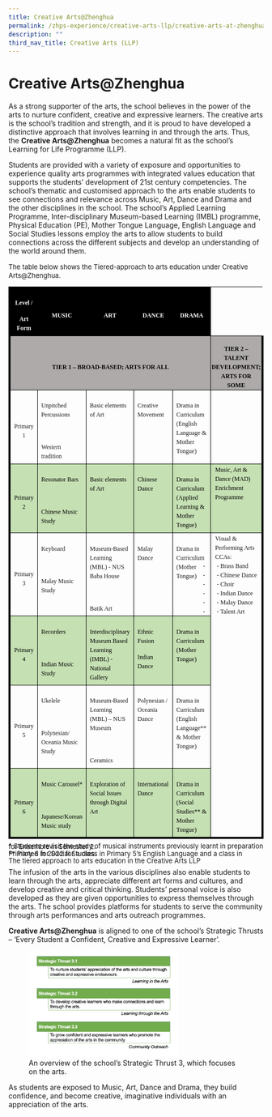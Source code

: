 ```yaml
---
title: Creative Arts@Zhenghua
permalink: /zhps-experience/creative-arts-llp/creative-arts-at-zhenghua/
description: ""
third_nav_title: Creative Arts (LLP)
---
```

# Creative Arts@Zhenghua

As a strong supporter of the arts, the school believes in the power of the arts to nurture confident, creative and expressive learners. The creative arts is the school’s tradition and strength, and it is proud to have developed a distinctive approach that involves learning in and through the arts. Thus, the&nbsp;**Creative Arts@Zhenghua**&nbsp;becomes a natural fit as the school’s Learning for Life Programme (LLP).

Students are provided with a variety of exposure and opportunities to experience quality arts programmes with integrated values education that supports the students’ development of 21st&nbsp;century competencies. The school’s thematic and customised approach to the arts enable students to see connections and relevance across Music, Art, Dance and Drama and the other disciplines in the school. The school’s Applied Learning Programme, Inter-disciplinary Museum-based Learning (IMBL) programme, Physical Education (PE), Mother Tongue Language, English Language and Social Studies lessons employ the arts to allow students to build connections across the different subjects and develop an understanding of the world around them.

<font size="2">The table below shows the Tiered-approach to arts education under Creative Arts@Zhenghua.    </font>


<table class="MsoNormalTable" border="0" cellspacing="0" cellpadding="0" width="609" style="border-collapse:collapse;mso-table-layout-alt:fixed;mso-yfti-tbllook:
 1184"><tbody><tr style="mso-yfti-irow:0;mso-yfti-firstrow:yes;height:23.35pt"><td width="75" valign="top" style="width:55.95pt;border-top:none;border-left:
  solid black 3.0pt;border-bottom:solid black 1.0pt;border-right:solid black 1.0pt;
  background:black;mso-background-themecolor:text1;padding:5.0pt 5.0pt 5.0pt 5.0pt;
  height:23.35pt"><p class="MsoNormal" align="center" style="margin-bottom:0in;text-align:center;
  line-height:normal"><b><span style="font-size:9.0pt;font-family:&quot;Times New Roman&quot;,serif;
  mso-fareast-font-family:&quot;Times New Roman&quot;;color:white;mso-color-alt:windowtext">Level /</span></b><b><span style="font-size:9.0pt;font-family:&quot;Times New Roman&quot;,serif;
  mso-fareast-font-family:&quot;Times New Roman&quot;"></span></b></p><p class="MsoNormal" align="center" style="margin-bottom:0in;text-align:center;
  line-height:normal"><b><span style="font-size:9.0pt;font-family:&quot;Times New Roman&quot;,serif;
  mso-fareast-font-family:&quot;Times New Roman&quot;;color:white;mso-color-alt:windowtext">Art Form</span></b><span style="font-size:9.0pt;font-family:&quot;Times New Roman&quot;,serif;
  mso-fareast-font-family:&quot;Times New Roman&quot;"></span></p></td><td width="102" style="width:76.25pt;border-top:none;border-left:none;
  border-bottom:solid black 1.0pt;border-right:solid black 1.0pt;mso-border-left-alt:
  solid black 1.0pt;background:black;mso-background-themecolor:text1;
  padding:5.0pt 5.0pt 5.0pt 5.0pt;height:23.35pt"><p class="MsoNormal" align="center" style="margin-bottom:0in;text-align:center;
  line-height:normal"><b><span style="font-size:9.0pt;font-family:&quot;Times New Roman&quot;,serif;
  mso-fareast-font-family:&quot;Times New Roman&quot;;color:white;mso-color-alt:windowtext">MUSIC</span></b><span style="font-size:9.0pt;font-family:&quot;Times New Roman&quot;,serif;mso-fareast-font-family:
  &quot;Times New Roman&quot;"></span></p></td><td width="102" style="width:76.25pt;border-top:none;border-left:none;
  border-bottom:solid black 1.0pt;border-right:solid black 1.0pt;mso-border-left-alt:
  solid black 1.0pt;background:black;mso-background-themecolor:text1;
  padding:5.0pt 5.0pt 5.0pt 5.0pt;height:23.35pt"><p class="MsoNormal" align="center" style="margin-bottom:0in;text-align:center;
  line-height:normal"><b><span style="font-size:9.0pt;font-family:&quot;Times New Roman&quot;,serif;
  mso-fareast-font-family:&quot;Times New Roman&quot;;color:white;mso-color-alt:windowtext">ART</span></b><span style="font-size:9.0pt;font-family:&quot;Times New Roman&quot;,serif;mso-fareast-font-family:
  &quot;Times New Roman&quot;"></span></p></td><td width="102" style="width:76.25pt;border-top:none;border-left:none;
  border-bottom:solid black 1.0pt;border-right:solid black 1.0pt;mso-border-left-alt:
  solid black 1.0pt;background:black;mso-background-themecolor:text1;
  padding:5.0pt 5.0pt 5.0pt 5.0pt;height:23.35pt"><p class="MsoNormal" align="center" style="margin-bottom:0in;text-align:center;
  line-height:normal"><b><span style="font-size:9.0pt;font-family:&quot;Times New Roman&quot;,serif;
  mso-fareast-font-family:&quot;Times New Roman&quot;;color:white;mso-color-alt:windowtext">DANCE</span></b><span style="font-size:9.0pt;font-family:&quot;Times New Roman&quot;,serif;mso-fareast-font-family:
  &quot;Times New Roman&quot;"></span></p></td><td width="102" style="width:76.3pt;border-top:none;border-left:none;
  border-bottom:solid black 1.0pt;border-right:solid black 1.0pt;mso-border-left-alt:
  solid black 1.0pt;background:black;mso-background-themecolor:text1;
  padding:5.0pt 5.0pt 5.0pt 5.0pt;height:23.35pt"><p class="MsoNormal" align="center" style="margin-bottom:0in;text-align:center;
  line-height:normal"><b><span style="font-size:9.0pt;font-family:&quot;Times New Roman&quot;,serif;
  mso-fareast-font-family:&quot;Times New Roman&quot;;color:white;mso-color-alt:windowtext">DRAMA</span></b><span style="font-size:9.0pt;font-family:&quot;Times New Roman&quot;,serif;mso-fareast-font-family:
  &quot;Times New Roman&quot;"></span></p></td><td width="128" valign="top" style="width:96.1pt;border:none;border-bottom:solid black 1.0pt;
  mso-border-left-alt:solid black 1.0pt;padding:.75pt .75pt .75pt .75pt;
  height:23.35pt"><p class="MsoNormal" align="center" style="margin-top:0in;margin-right:0in;
  margin-bottom:0in;margin-left:5.6pt;text-align:center;line-height:normal"><b><span style="font-size:9.0pt;font-family:&quot;Times New Roman&quot;,serif;mso-fareast-font-family:
  &quot;Times New Roman&quot;">&nbsp;</span></b></p></td></tr><tr style="mso-yfti-irow:1;height:17.4pt"><td width="481" colspan="5" style="width:361.0pt;border-top:none;border-left:
  solid black 3.0pt;border-bottom:solid black 1.0pt;border-right:solid black 1.0pt;
  mso-border-top-alt:solid black 1.0pt;background:#AEAAAA;mso-background-themecolor:
  background2;mso-background-themeshade:191;padding:5.0pt 5.0pt 5.0pt 5.0pt;
  height:17.4pt"><p class="MsoNormal" align="center" style="margin-bottom:0in;text-align:center;
  line-height:normal"><b><span style="font-size:9.0pt;font-family:&quot;Times New Roman&quot;,serif;
  mso-fareast-font-family:&quot;Times New Roman&quot;;color:black;mso-color-alt:windowtext">TIER 1 – BROAD-BASED; ARTS FOR ALL</span></b><b><span style="font-size:9.0pt;
  font-family:&quot;Times New Roman&quot;,serif;mso-fareast-font-family:&quot;Times New Roman&quot;"></span></b></p></td><td width="128" style="width:96.1pt;border-top:none;border-left:none;
  border-bottom:solid black 1.0pt;border-right:solid black 3.0pt;mso-border-top-alt:
  solid black 1.0pt;mso-border-left-alt:solid black 1.0pt;background:#AEAAAA;
  mso-background-themecolor:background2;mso-background-themeshade:191;
  padding:.75pt .75pt .75pt .75pt;height:17.4pt"><p class="MsoNormal" align="center" style="margin-bottom:0in;text-align:center;
  line-height:normal"><b><span style="font-size:9.0pt;font-family:&quot;Times New Roman&quot;,serif;
  mso-fareast-font-family:&quot;Times New Roman&quot;;color:black;mso-color-alt:windowtext">TIER 2 – TALENT DEVELOPMENT; ARTS FOR SOME</span></b><b><span style="font-size:
  9.0pt;font-family:&quot;Times New Roman&quot;,serif;mso-fareast-font-family:&quot;Times New Roman&quot;"></span></b></p></td></tr><tr style="mso-yfti-irow:2;height:46.65pt"><td width="75" style="width:55.95pt;border-top:none;border-left:solid black 3.0pt;
  border-bottom:solid black 1.0pt;border-right:solid black 1.0pt;mso-border-top-alt:
  solid black 1.0pt;padding:5.0pt 5.0pt 5.0pt 5.0pt;height:46.65pt"><p class="MsoNormal" align="center" style="margin-bottom:0in;text-align:center;
  line-height:normal"><span style="font-size:9.0pt;font-family:&quot;Times New Roman&quot;,serif;
  mso-fareast-font-family:&quot;Times New Roman&quot;">Primary 1</span></p></td><td width="102" valign="top" style="width:76.25pt;border-top:none;border-left:
  none;border-bottom:solid black 1.0pt;border-right:solid black 1.0pt;
  mso-border-top-alt:solid black 1.0pt;mso-border-left-alt:solid black 1.0pt;
  padding:5.0pt 5.0pt 5.0pt 5.0pt;height:46.65pt"><p class="MsoNormal" style="margin-bottom:0in;line-height:normal"><span style="font-size:9.0pt;font-family:&quot;Times New Roman&quot;,serif;mso-fareast-font-family:
  &quot;Times New Roman&quot;">Unpitched Percussions</span></p><p class="MsoNormal" style="margin-bottom:0in;line-height:normal"><span style="font-size:9.0pt;font-family:&quot;Times New Roman&quot;,serif;mso-fareast-font-family:
  &quot;Times New Roman&quot;">&nbsp;</span></p><p class="MsoNormal" style="margin-bottom:0in;line-height:normal"><span style="font-size:9.0pt;font-family:&quot;Times New Roman&quot;,serif;mso-fareast-font-family:
  &quot;Times New Roman&quot;">Western tradition</span></p></td><td width="102" valign="top" style="width:76.25pt;border-top:none;border-left:
  none;border-bottom:solid black 1.0pt;border-right:solid black 1.0pt;
  mso-border-top-alt:solid black 1.0pt;mso-border-left-alt:solid black 1.0pt;
  padding:5.0pt 5.0pt 5.0pt 5.0pt;height:46.65pt"><p class="MsoNormal" style="margin-bottom:0in;line-height:normal"><span style="font-size:9.0pt;font-family:&quot;Times New Roman&quot;,serif;mso-fareast-font-family:
  &quot;Times New Roman&quot;">Basic elements of Art</span></p></td><td width="102" valign="top" style="width:76.25pt;border-top:none;border-left:
  none;border-bottom:solid black 1.0pt;border-right:solid black 1.0pt;
  mso-border-top-alt:solid black 1.0pt;mso-border-left-alt:solid black 1.0pt;
  padding:5.0pt 5.0pt 5.0pt 5.0pt;height:46.65pt"><p class="MsoNormal" style="margin-bottom:0in;line-height:normal"><span style="font-size:9.0pt;font-family:&quot;Times New Roman&quot;,serif;mso-fareast-font-family:
  &quot;Times New Roman&quot;">Creative Movement</span></p></td><td width="102" valign="top" style="width:76.3pt;border-top:none;border-left:
  none;border-bottom:solid black 1.0pt;border-right:solid black 1.0pt;
  mso-border-top-alt:solid black 1.0pt;mso-border-left-alt:solid black 1.0pt;
  padding:5.0pt 5.0pt 5.0pt 5.0pt;height:46.65pt"><p class="MsoNormal" style="margin-bottom:0in;line-height:normal"><span style="font-size:9.0pt;font-family:&quot;Times New Roman&quot;,serif;mso-fareast-font-family:
  &quot;Times New Roman&quot;">Drama in Curriculum (English Language &amp; Mother Tongue)</span></p></td><td width="128" valign="top" style="width:96.1pt;border-top:none;border-left:
  none;border-bottom:solid black 1.0pt;border-right:solid black 3.0pt;
  mso-border-top-alt:solid black 1.0pt;mso-border-left-alt:solid black 1.0pt;
  padding:.75pt .75pt .75pt .75pt;height:46.65pt"><p class="MsoNormal" style="margin-top:0in;margin-right:0in;margin-bottom:0in;
  margin-left:5.6pt;line-height:normal"><span style="font-size:9.0pt;
  font-family:&quot;Times New Roman&quot;,serif;mso-fareast-font-family:&quot;Times New Roman&quot;">&nbsp;</span></p></td></tr><tr style="mso-yfti-irow:3;height:35.0pt"><td width="75" style="width:55.95pt;border-top:none;border-left:solid black 3.0pt;
  border-bottom:solid black 1.0pt;border-right:solid black 1.0pt;mso-border-top-alt:
  solid black 1.0pt;background:#C5E0B3;mso-background-themecolor:accent6;
  mso-background-themetint:102;padding:5.0pt 5.0pt 5.0pt 5.0pt;height:35.0pt"><p class="MsoNormal" align="center" style="margin-bottom:0in;text-align:center;
  line-height:normal"><span style="font-size:9.0pt;font-family:&quot;Times New Roman&quot;,serif;
  mso-fareast-font-family:&quot;Times New Roman&quot;;color:black;mso-color-alt:windowtext">Primary 2</span><span style="font-size:9.0pt;font-family:&quot;Times New Roman&quot;,serif;
  mso-fareast-font-family:&quot;Times New Roman&quot;"></span></p></td><td width="102" valign="top" style="width:76.25pt;border-top:none;border-left:
  none;border-bottom:solid black 1.0pt;border-right:solid black 1.0pt;
  mso-border-top-alt:solid black 1.0pt;mso-border-left-alt:solid black 1.0pt;
  background:#C5E0B3;mso-background-themecolor:accent6;mso-background-themetint:
  102;padding:5.0pt 5.0pt 5.0pt 5.0pt;height:35.0pt"><p class="MsoNormal" style="margin-bottom:0in;line-height:normal"><span style="font-size:9.0pt;font-family:&quot;Times New Roman&quot;,serif;mso-fareast-font-family:
  &quot;Times New Roman&quot;;color:black;mso-color-alt:windowtext">Resonator Bars</span><span style="font-size:9.0pt;font-family:&quot;Times New Roman&quot;,serif;mso-fareast-font-family:
  &quot;Times New Roman&quot;"></span></p><p class="MsoNormal" style="margin-bottom:0in;line-height:normal"><span style="font-size:9.0pt;font-family:&quot;Times New Roman&quot;,serif;mso-fareast-font-family:
  &quot;Times New Roman&quot;">&nbsp;</span></p><p class="MsoNormal" style="margin-bottom:0in;line-height:normal"><span style="font-size:9.0pt;font-family:&quot;Times New Roman&quot;,serif;mso-fareast-font-family:
  &quot;Times New Roman&quot;;color:black;mso-color-alt:windowtext">Chinese Music Study</span><span style="font-size:9.0pt;font-family:&quot;Times New Roman&quot;,serif;mso-fareast-font-family:
  &quot;Times New Roman&quot;"></span></p></td><td width="102" valign="top" style="width:76.25pt;border-top:none;border-left:
  none;border-bottom:solid black 1.0pt;border-right:solid black 1.0pt;
  mso-border-top-alt:solid black 1.0pt;mso-border-left-alt:solid black 1.0pt;
  background:#C5E0B3;mso-background-themecolor:accent6;mso-background-themetint:
  102;padding:5.0pt 5.0pt 5.0pt 5.0pt;height:35.0pt"><p class="MsoNormal" style="margin-bottom:0in;line-height:normal"><span style="font-size:9.0pt;font-family:&quot;Times New Roman&quot;,serif;mso-fareast-font-family:
  &quot;Times New Roman&quot;;color:black;mso-color-alt:windowtext">Basic elements of Art</span><span style="font-size:9.0pt;font-family:&quot;Times New Roman&quot;,serif;mso-fareast-font-family:
  &quot;Times New Roman&quot;"></span></p></td><td width="102" valign="top" style="width:76.25pt;border-top:none;border-left:
  none;border-bottom:solid black 1.0pt;border-right:solid black 1.0pt;
  mso-border-top-alt:solid black 1.0pt;mso-border-left-alt:solid black 1.0pt;
  background:#C5E0B3;mso-background-themecolor:accent6;mso-background-themetint:
  102;padding:5.0pt 5.0pt 5.0pt 5.0pt;height:35.0pt"><p class="MsoNormal" style="margin-bottom:0in;line-height:normal"><span style="font-size:9.0pt;font-family:&quot;Times New Roman&quot;,serif;mso-fareast-font-family:
  &quot;Times New Roman&quot;;color:black;mso-color-alt:windowtext">Chinese Dance</span><span style="font-size:9.0pt;font-family:&quot;Times New Roman&quot;,serif;mso-fareast-font-family:
  &quot;Times New Roman&quot;"></span></p></td><td width="102" valign="top" style="width:76.3pt;border-top:none;border-left:
  none;border-bottom:solid black 1.0pt;border-right:solid black 1.0pt;
  mso-border-top-alt:solid black 1.0pt;mso-border-left-alt:solid black 1.0pt;
  background:#C5E0B3;mso-background-themecolor:accent6;mso-background-themetint:
  102;padding:5.0pt 5.0pt 5.0pt 5.0pt;height:35.0pt"><p class="MsoNormal" style="margin-bottom:0in;line-height:normal"><span style="font-size:9.0pt;font-family:&quot;Times New Roman&quot;,serif;mso-fareast-font-family:
  &quot;Times New Roman&quot;;color:black;mso-color-alt:windowtext">Drama in Curriculum (Applied Learning &amp; Mother Tongue)</span><span style="font-size:9.0pt;
  font-family:&quot;Times New Roman&quot;,serif;mso-fareast-font-family:&quot;Times New Roman&quot;"></span></p></td><td width="128" valign="top" style="width:96.1pt;border-top:none;border-left:
  none;border-bottom:solid black 1.0pt;border-right:solid black 3.0pt;
  mso-border-top-alt:solid black 1.0pt;mso-border-left-alt:solid black 1.0pt;
  background:#C5E0B3;mso-background-themecolor:accent6;mso-background-themetint:
  102;padding:.75pt .75pt .75pt .75pt;height:35.0pt"><p class="MsoNormal" style="margin-top:0in;margin-right:0in;margin-bottom:0in;
  margin-left:5.6pt;line-height:normal"><span style="font-size:9.0pt;
  font-family:&quot;Times New Roman&quot;,serif;mso-fareast-font-family:&quot;Times New Roman&quot;;
  color:black;mso-color-alt:windowtext">Music, Art &amp; Dance (MAD) Enrichment Programme</span><span style="font-size:9.0pt;font-family:&quot;Times New Roman&quot;,serif;
  mso-fareast-font-family:&quot;Times New Roman&quot;"></span></p></td></tr><tr style="mso-yfti-irow:4;height:46.5pt"><td width="75" style="width:55.95pt;border-top:none;border-left:solid black 3.0pt;
  border-bottom:solid black 1.0pt;border-right:solid black 1.0pt;mso-border-top-alt:
  solid black 1.0pt;padding:5.0pt 5.0pt 5.0pt 5.0pt;height:46.5pt"><p class="MsoNormal" align="center" style="margin-bottom:0in;text-align:center;
  line-height:normal"><span style="font-size:9.0pt;font-family:&quot;Times New Roman&quot;,serif;
  mso-fareast-font-family:&quot;Times New Roman&quot;">Primary 3</span></p></td><td width="102" valign="top" style="width:76.25pt;border-top:none;border-left:
  none;border-bottom:solid black 1.0pt;border-right:solid black 1.0pt;
  mso-border-top-alt:solid black 1.0pt;mso-border-left-alt:solid black 1.0pt;
  padding:5.0pt 5.0pt 5.0pt 5.0pt;height:46.5pt"><p class="MsoNormal" style="margin-bottom:0in;line-height:normal"><span style="font-size:9.0pt;font-family:&quot;Times New Roman&quot;,serif;mso-fareast-font-family:
  &quot;Times New Roman&quot;">Keyboard</span></p><p class="MsoNormal" style="margin-bottom:0in;line-height:normal"><span style="font-size:9.0pt;font-family:&quot;Times New Roman&quot;,serif;mso-fareast-font-family:
  &quot;Times New Roman&quot;">&nbsp;</span></p><p class="MsoNormal" style="margin-bottom:0in;line-height:normal"><span style="font-size:9.0pt;font-family:&quot;Times New Roman&quot;,serif;mso-fareast-font-family:
  &quot;Times New Roman&quot;">Malay Music Study</span></p></td><td width="102" valign="top" style="width:76.25pt;border-top:none;border-left:
  none;border-bottom:solid black 1.0pt;border-right:solid black 1.0pt;
  mso-border-top-alt:solid black 1.0pt;mso-border-left-alt:solid black 1.0pt;
  padding:5.0pt 5.0pt 5.0pt 5.0pt;height:46.5pt"><p class="MsoNormal" style="margin-bottom:0in;line-height:normal"><span style="font-size:9.0pt;font-family:&quot;Times New Roman&quot;,serif;mso-fareast-font-family:
  &quot;Times New Roman&quot;">Museum-Based Learning (MBL) - NUS Baba House</span></p><p class="MsoNormal" style="margin-bottom:0in;line-height:normal"><span style="font-size:9.0pt;font-family:&quot;Times New Roman&quot;,serif;mso-fareast-font-family:
  &quot;Times New Roman&quot;">&nbsp;</span></p><p class="MsoNormal" style="margin-bottom:0in;line-height:normal"><span style="font-size:9.0pt;font-family:&quot;Times New Roman&quot;,serif;mso-fareast-font-family:
  &quot;Times New Roman&quot;">Batik Art</span></p></td><td width="102" valign="top" style="width:76.25pt;border-top:none;border-left:
  none;border-bottom:solid black 1.0pt;border-right:solid black 1.0pt;
  mso-border-top-alt:solid black 1.0pt;mso-border-left-alt:solid black 1.0pt;
  padding:5.0pt 5.0pt 5.0pt 5.0pt;height:46.5pt"><p class="MsoNormal" style="margin-bottom:0in;line-height:normal"><span style="font-size:9.0pt;font-family:&quot;Times New Roman&quot;,serif;mso-fareast-font-family:
  &quot;Times New Roman&quot;">Malay Dance</span></p></td><td width="102" valign="top" style="width:76.3pt;border-top:none;border-left:
  none;border-bottom:solid black 1.0pt;border-right:solid black 1.0pt;
  mso-border-top-alt:solid black 1.0pt;mso-border-left-alt:solid black 1.0pt;
  padding:5.0pt 5.0pt 5.0pt 5.0pt;height:46.5pt"><p class="MsoNormal" style="margin-bottom:0in;line-height:normal"><span style="font-size:9.0pt;font-family:&quot;Times New Roman&quot;,serif;mso-fareast-font-family:
  &quot;Times New Roman&quot;">Drama in Curriculum (Mother Tongue)</span></p></td><td width="128" rowspan="4" valign="top" style="width:96.1pt;border-top:none;
  border-left:none;border-bottom:solid black 3.0pt;border-right:solid black 3.0pt;
  mso-border-top-alt:solid black 1.0pt;mso-border-left-alt:solid black 1.0pt;
  padding:.75pt .75pt .75pt .75pt;height:46.5pt"><p class="MsoNormal" style="margin-top:0in;margin-right:0in;margin-bottom:0in;
  margin-left:5.6pt;line-height:normal"><span style="font-size:9.0pt;
  font-family:&quot;Times New Roman&quot;,serif;mso-fareast-font-family:&quot;Times New Roman&quot;">Visual &amp; Performing Arts CCAs:</span></p><p class="MsoListParagraphCxSpFirst" style="margin-top:0in;margin-right:0in;
  margin-bottom:0in;margin-left:5.6pt;mso-add-space:auto;text-indent:-.25in;
  line-height:normal;mso-list:l0 level1 lfo1"><span style="font-size:9.0pt;font-family:&quot;Times New Roman&quot;,serif;mso-fareast-font-family:
  &quot;Times New Roman&quot;"><span style="mso-list:Ignore">-<span style="font:7.0pt &quot;Times New Roman&quot;">&nbsp;&nbsp;&nbsp;&nbsp;&nbsp;&nbsp;&nbsp;&nbsp;&nbsp; </span></span></span><span style="font-size:9.0pt;font-family:&quot;Times New Roman&quot;,serif;
  mso-fareast-font-family:&quot;Times New Roman&quot;">- Brass Band</span></p><p class="MsoListParagraphCxSpMiddle" style="margin-top:0in;margin-right:0in;
  margin-bottom:0in;margin-left:5.6pt;mso-add-space:auto;text-indent:-.25in;
  line-height:normal;mso-list:l0 level1 lfo1"><span style="font-size:9.0pt;font-family:&quot;Times New Roman&quot;,serif;mso-fareast-font-family:
  &quot;Times New Roman&quot;"><span style="mso-list:Ignore">-<span style="font:7.0pt &quot;Times New Roman&quot;">&nbsp;&nbsp;&nbsp;&nbsp;&nbsp;&nbsp;&nbsp;&nbsp;&nbsp; </span></span></span><span style="font-size:9.0pt;font-family:&quot;Times New Roman&quot;,serif;
  mso-fareast-font-family:&quot;Times New Roman&quot;">- Chinese Dance</span></p><p class="MsoListParagraphCxSpMiddle" style="margin-top:0in;margin-right:0in;
  margin-bottom:0in;margin-left:5.6pt;mso-add-space:auto;text-indent:-.25in;
  line-height:normal;mso-list:l0 level1 lfo1"><span style="font-size:9.0pt;font-family:&quot;Times New Roman&quot;,serif;mso-fareast-font-family:
  &quot;Times New Roman&quot;"><span style="mso-list:Ignore">-<span style="font:7.0pt &quot;Times New Roman&quot;">&nbsp;&nbsp;&nbsp;&nbsp;&nbsp;&nbsp;&nbsp;&nbsp;&nbsp; </span></span></span><span style="font-size:9.0pt;font-family:&quot;Times New Roman&quot;,serif;
  mso-fareast-font-family:&quot;Times New Roman&quot;">- Choir</span></p><p class="MsoListParagraphCxSpMiddle" style="margin-top:0in;margin-right:0in;
  margin-bottom:0in;margin-left:5.6pt;mso-add-space:auto;text-indent:-.25in;
  line-height:normal;mso-list:l0 level1 lfo1"><span style="font-size:9.0pt;font-family:&quot;Times New Roman&quot;,serif;mso-fareast-font-family:
  &quot;Times New Roman&quot;"><span style="mso-list:Ignore">-<span style="font:7.0pt &quot;Times New Roman&quot;">&nbsp;&nbsp;&nbsp;&nbsp;&nbsp;&nbsp;&nbsp;&nbsp;&nbsp; </span></span></span><span style="font-size:9.0pt;font-family:&quot;Times New Roman&quot;,serif;
  mso-fareast-font-family:&quot;Times New Roman&quot;">- Indian Dance</span></p><p class="MsoListParagraphCxSpMiddle" style="margin-top:0in;margin-right:0in;
  margin-bottom:0in;margin-left:5.6pt;mso-add-space:auto;text-indent:-.25in;
  line-height:normal;mso-list:l0 level1 lfo1"><span style="font-size:9.0pt;font-family:&quot;Times New Roman&quot;,serif;mso-fareast-font-family:
  &quot;Times New Roman&quot;"><span style="mso-list:Ignore">-<span style="font:7.0pt &quot;Times New Roman&quot;">&nbsp;&nbsp;&nbsp;&nbsp;&nbsp;&nbsp;&nbsp;&nbsp;&nbsp; </span></span></span><span style="font-size:9.0pt;font-family:&quot;Times New Roman&quot;,serif;
  mso-fareast-font-family:&quot;Times New Roman&quot;">- Malay Dance</span></p><p class="MsoListParagraphCxSpLast" style="margin-top:0in;margin-right:0in;
  margin-bottom:0in;margin-left:5.6pt;mso-add-space:auto;text-indent:-.25in;
  line-height:normal;mso-list:l0 level1 lfo1"><span style="font-size:9.0pt;font-family:&quot;Times New Roman&quot;,serif;mso-fareast-font-family:
  &quot;Times New Roman&quot;"><span style="mso-list:Ignore">-<span style="font:7.0pt &quot;Times New Roman&quot;">&nbsp;&nbsp;&nbsp;&nbsp;&nbsp;&nbsp;&nbsp;&nbsp;&nbsp; </span></span></span><span style="font-size:9.0pt;font-family:&quot;Times New Roman&quot;,serif;
  mso-fareast-font-family:&quot;Times New Roman&quot;">- Talent Art</span></p></td></tr><tr style="mso-yfti-irow:5;height:34.6pt"><td width="75" style="width:55.95pt;border-top:none;border-left:solid black 3.0pt;
  border-bottom:solid black 1.0pt;border-right:solid black 1.0pt;mso-border-top-alt:
  solid black 1.0pt;background:#C5E0B3;mso-background-themecolor:accent6;
  mso-background-themetint:102;padding:5.0pt 5.0pt 5.0pt 5.0pt;height:34.6pt"><p class="MsoNormal" align="center" style="margin-bottom:0in;text-align:center;
  line-height:normal"><span style="font-size:9.0pt;font-family:&quot;Times New Roman&quot;,serif;
  mso-fareast-font-family:&quot;Times New Roman&quot;;color:black;mso-color-alt:windowtext">Primary 4</span><span style="font-size:9.0pt;font-family:&quot;Times New Roman&quot;,serif;
  mso-fareast-font-family:&quot;Times New Roman&quot;"></span></p></td><td width="102" valign="top" style="width:76.25pt;border-top:none;border-left:
  none;border-bottom:solid black 1.0pt;border-right:solid black 1.0pt;
  mso-border-top-alt:solid black 1.0pt;mso-border-left-alt:solid black 1.0pt;
  background:#C5E0B3;mso-background-themecolor:accent6;mso-background-themetint:
  102;padding:5.0pt 5.0pt 5.0pt 5.0pt;height:34.6pt"><p class="MsoNormal" style="margin-bottom:0in;line-height:normal"><span style="font-size:9.0pt;font-family:&quot;Times New Roman&quot;,serif;mso-fareast-font-family:
  &quot;Times New Roman&quot;;color:black;mso-color-alt:windowtext">Recorders</span><span style="font-size:9.0pt;font-family:&quot;Times New Roman&quot;,serif;mso-fareast-font-family:
  &quot;Times New Roman&quot;"></span></p><p class="MsoNormal" style="margin-bottom:0in;line-height:normal"><span style="font-size:9.0pt;font-family:&quot;Times New Roman&quot;,serif;mso-fareast-font-family:
  &quot;Times New Roman&quot;">&nbsp;</span></p><p class="MsoNormal" style="margin-bottom:0in;line-height:normal"><span style="font-size:9.0pt;font-family:&quot;Times New Roman&quot;,serif;mso-fareast-font-family:
  &quot;Times New Roman&quot;;color:black;mso-color-alt:windowtext">Indian Music Study</span><span style="font-size:9.0pt;font-family:&quot;Times New Roman&quot;,serif;mso-fareast-font-family:
  &quot;Times New Roman&quot;"></span></p></td><td width="102" valign="top" style="width:76.25pt;border-top:none;border-left:
  none;border-bottom:solid black 1.0pt;border-right:solid black 1.0pt;
  mso-border-top-alt:solid black 1.0pt;mso-border-left-alt:solid black 1.0pt;
  background:#C5E0B3;mso-background-themecolor:accent6;mso-background-themetint:
  102;padding:5.0pt 5.0pt 5.0pt 5.0pt;height:34.6pt"><p class="MsoNormal" style="margin-bottom:0in;line-height:normal"><span style="font-size:9.0pt;font-family:&quot;Times New Roman&quot;,serif;mso-fareast-font-family:
  &quot;Times New Roman&quot;;color:black;mso-color-alt:windowtext">Interdisciplinary Museum Based Learning (IMBL) - National Gallery</span><span style="font-size:
  9.0pt;font-family:&quot;Times New Roman&quot;,serif;mso-fareast-font-family:&quot;Times New Roman&quot;"></span></p></td><td width="102" valign="top" style="width:76.25pt;border-top:none;border-left:
  none;border-bottom:solid black 1.0pt;border-right:solid black 1.0pt;
  mso-border-top-alt:solid black 1.0pt;mso-border-left-alt:solid black 1.0pt;
  background:#C5E0B3;mso-background-themecolor:accent6;mso-background-themetint:
  102;padding:5.0pt 5.0pt 5.0pt 5.0pt;height:34.6pt"><p class="MsoNormal" style="margin-bottom:0in;line-height:normal"><span style="font-size:9.0pt;font-family:&quot;Times New Roman&quot;,serif;mso-fareast-font-family:
  &quot;Times New Roman&quot;;color:black;mso-color-alt:windowtext">Ethnic Fusion</span><span style="font-size:9.0pt;font-family:&quot;Times New Roman&quot;,serif;mso-fareast-font-family:
  &quot;Times New Roman&quot;"></span></p><p class="MsoNormal" style="margin-bottom:0in;line-height:normal"><span style="font-size:9.0pt;font-family:&quot;Times New Roman&quot;,serif;mso-fareast-font-family:
  &quot;Times New Roman&quot;;color:black;mso-color-alt:windowtext">Indian Dance</span><span style="font-size:9.0pt;font-family:&quot;Times New Roman&quot;,serif;mso-fareast-font-family:
  &quot;Times New Roman&quot;"></span></p></td><td width="102" valign="top" style="width:76.3pt;border-top:none;border-left:
  none;border-bottom:solid black 1.0pt;border-right:solid black 1.0pt;
  mso-border-top-alt:solid black 1.0pt;mso-border-left-alt:solid black 1.0pt;
  background:#C5E0B3;mso-background-themecolor:accent6;mso-background-themetint:
  102;padding:5.0pt 5.0pt 5.0pt 5.0pt;height:34.6pt"><p class="MsoNormal" style="margin-bottom:0in;line-height:normal"><span style="font-size:9.0pt;font-family:&quot;Times New Roman&quot;,serif;mso-fareast-font-family:
  &quot;Times New Roman&quot;;color:black;mso-color-alt:windowtext">Drama in Curriculum (Mother Tongue)</span><span style="font-size:9.0pt;font-family:&quot;Times New Roman&quot;,serif;
  mso-fareast-font-family:&quot;Times New Roman&quot;"></span></p></td></tr><tr style="mso-yfti-irow:6;height:31.1pt"><td width="75" style="width:55.95pt;border-top:none;border-left:solid black 3.0pt;
  border-bottom:solid black 1.0pt;border-right:solid black 1.0pt;mso-border-top-alt:
  solid black 1.0pt;padding:5.0pt 5.0pt 5.0pt 5.0pt;height:31.1pt"><p class="MsoNormal" align="center" style="margin-bottom:0in;text-align:center;
  line-height:normal"><span style="font-size:9.0pt;font-family:&quot;Times New Roman&quot;,serif;
  mso-fareast-font-family:&quot;Times New Roman&quot;">Primary 5</span></p></td><td width="102" valign="top" style="width:76.25pt;border-top:none;border-left:
  none;border-bottom:solid black 1.0pt;border-right:solid black 1.0pt;
  mso-border-top-alt:solid black 1.0pt;mso-border-left-alt:solid black 1.0pt;
  padding:5.0pt 5.0pt 5.0pt 5.0pt;height:31.1pt"><p class="MsoNormal" style="margin-bottom:0in;line-height:normal"><span style="font-size:9.0pt;font-family:&quot;Times New Roman&quot;,serif;mso-fareast-font-family:
  &quot;Times New Roman&quot;">Ukelele</span></p><p class="MsoNormal" style="margin-bottom:0in;line-height:normal"><span style="font-size:9.0pt;font-family:&quot;Times New Roman&quot;,serif;mso-fareast-font-family:
  &quot;Times New Roman&quot;">&nbsp;</span></p><p class="MsoNormal" style="margin-bottom:0in;line-height:normal"><span style="font-size:9.0pt;font-family:&quot;Times New Roman&quot;,serif;mso-fareast-font-family:
  &quot;Times New Roman&quot;">Polynesian/ Oceania Music Study</span></p></td><td width="102" valign="top" style="width:76.25pt;border-top:none;border-left:
  none;border-bottom:solid black 1.0pt;border-right:solid black 1.0pt;
  mso-border-top-alt:solid black 1.0pt;mso-border-left-alt:solid black 1.0pt;
  padding:5.0pt 5.0pt 5.0pt 5.0pt;height:31.1pt"><p class="MsoNormal" style="margin-bottom:0in;line-height:normal"><span style="font-size:9.0pt;font-family:&quot;Times New Roman&quot;,serif;mso-fareast-font-family:
  &quot;Times New Roman&quot;">Museum-Based Learning (MBL) – NUS Museum</span></p><p class="MsoNormal" style="margin-bottom:0in;line-height:normal"><span style="font-size:9.0pt;font-family:&quot;Times New Roman&quot;,serif;mso-fareast-font-family:
  &quot;Times New Roman&quot;">&nbsp;</span></p><p class="MsoNormal" style="margin-bottom:0in;line-height:normal"><span style="font-size:9.0pt;font-family:&quot;Times New Roman&quot;,serif;mso-fareast-font-family:
  &quot;Times New Roman&quot;">Ceramics</span></p></td><td width="102" valign="top" style="width:76.25pt;border-top:none;border-left:
  none;border-bottom:solid black 1.0pt;border-right:solid black 1.0pt;
  mso-border-top-alt:solid black 1.0pt;mso-border-left-alt:solid black 1.0pt;
  padding:5.0pt 5.0pt 5.0pt 5.0pt;height:31.1pt"><p class="MsoNormal" style="margin-bottom:0in;line-height:normal"><span style="font-size:9.0pt;font-family:&quot;Times New Roman&quot;,serif;mso-fareast-font-family:
  &quot;Times New Roman&quot;">Polynesian / Oceania Dance</span></p></td><td width="102" valign="top" style="width:76.3pt;border-top:none;border-left:
  none;border-bottom:solid black 1.0pt;border-right:solid black 1.0pt;
  mso-border-top-alt:solid black 1.0pt;mso-border-left-alt:solid black 1.0pt;
  padding:5.0pt 5.0pt 5.0pt 5.0pt;height:31.1pt"><p class="MsoNormal" style="margin-bottom:0in;line-height:normal"><span style="font-size:9.0pt;font-family:&quot;Times New Roman&quot;,serif;mso-fareast-font-family:
  &quot;Times New Roman&quot;">Drama in Curriculum (English Language** &amp; Mother Tongue)</span></p></td></tr><tr style="mso-yfti-irow:7;mso-yfti-lastrow:yes;height:32.7pt"><td width="75" style="width:55.95pt;border-top:none;border-left:solid black 3.0pt;
  border-bottom:solid black 3.0pt;border-right:solid black 1.0pt;mso-border-top-alt:
  solid black 1.0pt;background:#C5E0B3;mso-background-themecolor:accent6;
  mso-background-themetint:102;padding:5.0pt 5.0pt 5.0pt 5.0pt;height:32.7pt"><p class="MsoNormal" align="center" style="margin-bottom:0in;text-align:center;
  line-height:normal"><span style="font-size:9.0pt;font-family:&quot;Times New Roman&quot;,serif;
  mso-fareast-font-family:&quot;Times New Roman&quot;;color:black;mso-color-alt:windowtext">Primary 6</span><span style="font-size:9.0pt;font-family:&quot;Times New Roman&quot;,serif;
  mso-fareast-font-family:&quot;Times New Roman&quot;"></span></p></td><td width="102" valign="top" style="width:76.25pt;border-top:none;border-left:
  none;border-bottom:solid black 3.0pt;border-right:solid black 1.0pt;
  mso-border-top-alt:solid black 1.0pt;mso-border-left-alt:solid black 1.0pt;
  background:#C5E0B3;mso-background-themecolor:accent6;mso-background-themetint:
  102;padding:5.0pt 5.0pt 5.0pt 5.0pt;height:32.7pt"><p class="MsoNormal" style="margin-bottom:0in;line-height:normal"><span style="font-size:9.0pt;font-family:&quot;Times New Roman&quot;,serif;mso-fareast-font-family:
  &quot;Times New Roman&quot;;color:black;mso-color-alt:windowtext">Music Carousel*</span><span style="font-size:9.0pt;font-family:&quot;Times New Roman&quot;,serif;mso-fareast-font-family:
  &quot;Times New Roman&quot;"></span></p><p class="MsoNormal" style="margin-bottom:0in;line-height:normal"><span style="font-size:9.0pt;font-family:&quot;Times New Roman&quot;,serif;mso-fareast-font-family:
  &quot;Times New Roman&quot;">&nbsp;</span></p><p class="MsoNormal" style="margin-bottom:0in;line-height:normal"><span style="font-size:9.0pt;font-family:&quot;Times New Roman&quot;,serif;mso-fareast-font-family:
  &quot;Times New Roman&quot;;color:black;mso-color-alt:windowtext">Japanese/Korean Music study</span><span style="font-size:9.0pt;font-family:&quot;Times New Roman&quot;,serif;
  mso-fareast-font-family:&quot;Times New Roman&quot;"></span></p></td><td width="102" valign="top" style="width:76.25pt;border-top:none;border-left:
  none;border-bottom:solid black 3.0pt;border-right:solid black 1.0pt;
  mso-border-top-alt:solid black 1.0pt;mso-border-left-alt:solid black 1.0pt;
  background:#C5E0B3;mso-background-themecolor:accent6;mso-background-themetint:
  102;padding:5.0pt 5.0pt 5.0pt 5.0pt;height:32.7pt"><p class="MsoNormal" style="margin-bottom:0in;line-height:normal"><span style="font-size:9.0pt;font-family:&quot;Times New Roman&quot;,serif;mso-fareast-font-family:
  &quot;Times New Roman&quot;;color:black;mso-color-alt:windowtext">Exploration of Social Issues through Digital Art</span><span style="font-size:9.0pt;font-family:
  &quot;Times New Roman&quot;,serif;mso-fareast-font-family:&quot;Times New Roman&quot;"></span></p></td><td width="102" valign="top" style="width:76.25pt;border-top:none;border-left:
  none;border-bottom:solid black 3.0pt;border-right:solid black 1.0pt;
  mso-border-top-alt:solid black 1.0pt;mso-border-left-alt:solid black 1.0pt;
  background:#C5E0B3;mso-background-themecolor:accent6;mso-background-themetint:
  102;padding:5.0pt 5.0pt 5.0pt 5.0pt;height:32.7pt"><p class="MsoNormal" style="margin-bottom:0in;line-height:normal"><span style="font-size:9.0pt;font-family:&quot;Times New Roman&quot;,serif;mso-fareast-font-family:
  &quot;Times New Roman&quot;;color:black;mso-color-alt:windowtext">International Dance</span><span style="font-size:9.0pt;font-family:&quot;Times New Roman&quot;,serif;mso-fareast-font-family:
  &quot;Times New Roman&quot;"></span></p></td><td width="102" valign="top" style="width:76.3pt;border-top:none;border-left:
  none;border-bottom:solid black 3.0pt;border-right:solid black 1.0pt;
  mso-border-top-alt:solid black 1.0pt;mso-border-left-alt:solid black 1.0pt;
  background:#C5E0B3;mso-background-themecolor:accent6;mso-background-themetint:
  102;padding:5.0pt 5.0pt 5.0pt 5.0pt;height:32.7pt"><p class="MsoNormal" style="margin-bottom:0in;line-height:normal"><span style="font-size:9.0pt;font-family:&quot;Times New Roman&quot;,serif;mso-fareast-font-family:
  &quot;Times New Roman&quot;;color:black;mso-color-alt:windowtext">Drama in Curriculum (Social Studies** &amp; Mother Tongue)</span><span style="font-size:9.0pt;
  font-family:&quot;Times New Roman&quot;,serif;mso-fareast-font-family:&quot;Times New Roman&quot;"></span></p></td></tr></tbody></table>
<p style="line-height:1%">
<font size="2"> * Students revisit the study of musical instruments previously learnt in preparation for Ensemble in Semester 2. </font></p>
<p style="line-height:1%">
<font size="2"> ** Piloted in 2022 for a class in Primary 5’s English Language and a class in Primary 6 for Social Studies.</font></p>
<p style="line-height:1%">
<font size="2">The tiered approach to arts education in the Creative Arts LLP</font></p>


The infusion of the arts in the various disciplines also enable students to learn through the arts, appreciate different art forms and cultures, and develop creative and critical thinking. Students’ personal voice is also developed as they are given opportunities to express themselves through the arts. The school provides platforms for students to serve the community through arts performances and arts outreach programmes.

  

**Creative Arts@Zhenghua**&nbsp;is aligned to one of the school’s Strategic Thrusts – ‘Every Student a Confident, Creative and Expressive Learner’.

<figure>
	<img style="width:70%" src="/images/ZHPS%20Experience/Overview%20of%20the%20schools%20Strategic%20Thrust%203%20-%20Arts.png">
<figcaption>
	An overview of the school’s Strategic Thrust 3, which focuses on the arts.
	</figcaption>
</figure>


As students are exposed to Music, Art, Dance and Drama, they build confidence, and become creative, imaginative individuals with an appreciation of the arts.